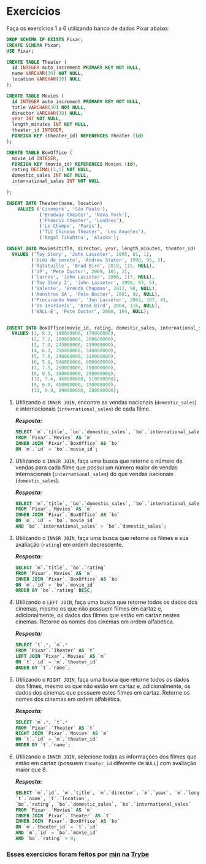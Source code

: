 # Exercícios

Faça os exercícios 1 a 6 utilizando banco de dados Pixar abaixo:

```SQL
DROP SCHEMA IF EXISTS Pixar;
CREATE SCHEMA Pixar;
USE Pixar;

CREATE TABLE Theater (
  id INTEGER auto_increment PRIMARY KEY NOT NULL,
  name VARCHAR(30) NOT NULL,
  location VARCHAR(30) NULL
);

CREATE TABLE Movies (
  id INTEGER auto_increment PRIMARY KEY NOT NULL,
  title VARCHAR(30) NOT NULL,
  director VARCHAR(30) NULL,
  year INT NOT NULL,
  length_minutes INT NOT NULL,
  theater_id INTEGER,
  FOREIGN KEY (theater_id) REFERENCES Theater (id)
);

CREATE TABLE BoxOffice (
  movie_id INTEGER,
  FOREIGN KEY (movie_id) REFERENCES Movies (id),
  rating DECIMAL(2,1) NOT NULL,
  domestic_sales INT NOT NULL,
  international_sales INT NOT NULL

);

INSERT INTO Theater(name, location)
	VALUES ('Cinemark', 'São Paulo'),
			('Brodway theater', 'Nova York'),
			('Phoenix theater', 'Londres'),
            ('Le Champo', 'Paris'),
            ('TLC Chinese Theater', 'Los Angeles'),
            ('Regal Tikahtnu', 'Alaska');

INSERT INTO Movies(title, director, year, length_minutes, theater_id)
  VALUES ('Toy Story', 'John Lasseter', 1995, 81, 1),
         ('Vida de inseto', 'Andrew Staton', 1998, 95, 3),
         ('Ratatuille', 'Brad Bird', 2010, 115, NULL),
         ('UP', 'Pete Docter', 2009, 101, 2),
         ('Carros', 'John Lasseter', 2006, 117, NULL),
         ('Toy Story 2', 'John Lasseter', 1999, 93, 5),
         ('Valente', 'Brenda Chapman', 2012, 98, NULL),
         ('Monstros SA', 'Pete Docter', 2001, 92, NULL),
         ('Procurando Nemo', 'Jon Lasseter', 2003, 107, 4),
         ('Os Incríveis', 'Brad Bird', 2004, 116, NULL),
         ('WALL-E', 'Pete Docter', 2008, 104, NULL);


INSERT INTO BoxOffice(movie_id, rating, domestic_sales, international_sales)
  VALUES (1, 8.3, 190000000, 170000000),
         (2, 7.2, 160000000, 200600000),
         (3, 7.9, 245000000, 239000000),
         (4, 6.1, 330000000, 540000000),
         (5, 7.8, 140000000, 310000000),
         (6, 5.8, 540000000, 600000000),
         (7, 7.5, 250000000, 190000000),
         (8, 8.5, 300000000, 250000000),
         (10, 7.4, 460000000, 510000000),
         (9, 6.8, 450000000, 370000000),
         (11, 9.9, 290000000, 280000000);
```

1. Utilizando o `INNER JOIN`, encontre as vendas nacionais (`domestic_sales`) e internacionais (`international_sales`) de cada filme.

   __*Resposta:*__
   ```SQL
   SELECT `m`.`title`, `bo`.`domestic_sales`, `bo`.`international_sales`
   FROM `Pixar`.`Movies` AS `m`
   INNER JOIN `Pixar`.`BoxOffice` AS `bo`
   ON `m`.`id` = `bo`.`movie_id`;
   ```

2. Utilizando o `INNER JOIN`, faça uma busca que retorne o número de vendas para cada filme que possui um número maior de vendas internacionais (`international_sales`) do que vendas nacionais (`domestic_sales`).

   __*Resposta:*__
   ```SQL
   SELECT `m`.`title`, `bo`.`domestic_sales`, `bo`.`international_sales`
   FROM `Pixar`.`Movies` AS `m`
   INNER JOIN `Pixar`.`BoxOffice` AS `bo`
   ON `m`.`id` = `bo`.`movie_id`
   AND `bo`.`international_sales` > `bo`.`domestic_sales`;
   ```

3. Utilizando o `INNER JOIN`, faça uma busca que retorne os filmes e sua avaliação (`rating`) em ordem decrescente.

   __*Resposta:*__
   ```SQL
   SELECT `m`.`title`, `bo`.`rating`
   FROM `Pixar`.`Movies` AS `m`
   INNER JOIN `Pixar`.`BoxOffice` AS `bo`
   ON `m`.`id` = `bo`.`movie_id`
   ORDER BY `bo`.`rating` DESC;
   ```

4. Utilizando o `LEFT JOIN`, faça uma busca que retorne todos os dados dos cinemas, mesmo os que não possuem filmes em cartaz e, adicionalmente, os dados dos filmes que estão em cartaz nestes cinemas. Retorne os nomes dos cinemas em ordem alfabética.

   __*Resposta:*__
   ```SQL
   SELECT `t`.*, `m`.*
   FROM `Pixar`.`Theater` AS `t`
   LEFT JOIN `Pixar`.`Movies` AS `m`
   ON `t`.`id` = `m`.`theater_id`
   ORDER BY `t`.`name`;
   ```

5. Utilizando o `RIGHT JOIN`, faça uma busca que retorne todos os dados dos filmes, mesmo os que não estão em cartaz e, adicionalmente, os dados dos cinemas que possuem estes filmes em cartaz. Retorne os nomes dos cinemas em ordem alfabética.

   __*Resposta:*__
   ```SQL
   SELECT `m`.*, `t`.*
   FROM `Pixar`.`Theater` AS `t`
   RIGHT JOIN `Pixar`.`Movies` AS `m`
   ON `t`.`id` = `m`.`theater_id`
   ORDER BY `t`.`name`;
   ```

6. Utilizando o `INNER JOIN`, selecione todas as informações dos filmes que estão em cartaz (possuem `theater_id` diferente de `NULL`) com avaliação maior que 8.

   __*Resposta:*__
   ```SQL
   SELECT `m`.`id`, `m`.`title`, `m`.`director`, `m`.`year`, `m`.`length_minutes`,
   `t`.`name`, `t`.`location`,
   `bo`.`rating`, `bo`.`domestic_sales`, `bo`.`international_sales`
   FROM `Pixar`.`Movies` AS `m`
   INNER JOIN `Pixar`.`Theater` AS `t`
   INNER JOIN `Pixar`.`BoxOffice` AS `bo`
   ON `m`.`theater_id` = `t`.`id`
   AND `m`.`id` = `bo`.`movie_id`
   AND `bo`.`rating` > 8;
   ```

### Esses exercícios foram feitos por [min](https://www.linkedin.com/in/jonathanrei5/) na [Trybe](https://www.betrybe.com/)
